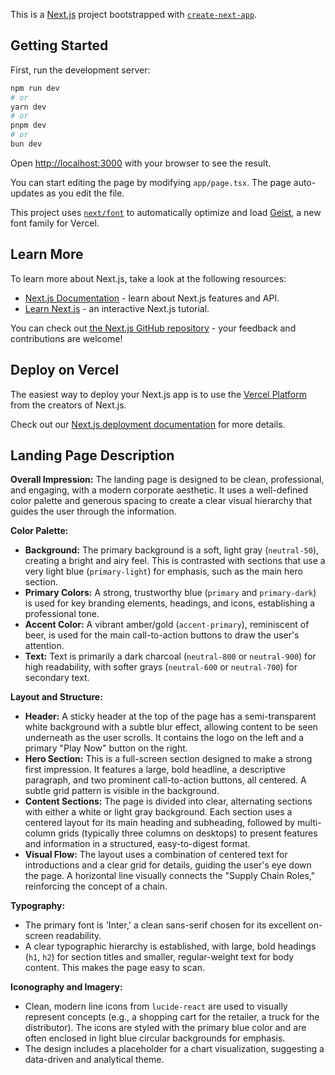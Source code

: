 This is a [Next.js](https://nextjs.org) project bootstrapped with [`create-next-app`](https://nextjs.org/docs/app/api-reference/cli/create-next-app).

## Getting Started

First, run the development server:

```bash
npm run dev
# or
yarn dev
# or
pnpm dev
# or
bun dev
```

Open [http://localhost:3000](http://localhost:3000) with your browser to see the result.

You can start editing the page by modifying `app/page.tsx`. The page auto-updates as you edit the file.

This project uses [`next/font`](https://nextjs.org/docs/app/building-your-application/optimizing/fonts) to automatically optimize and load [Geist](https://vercel.com/font), a new font family for Vercel.

## Learn More

To learn more about Next.js, take a look at the following resources:

- [Next.js Documentation](https://nextjs.org/docs) - learn about Next.js features and API.
- [Learn Next.js](https://nextjs.org/learn) - an interactive Next.js tutorial.

You can check out [the Next.js GitHub repository](https://github.com/vercel/next.js) - your feedback and contributions are welcome!

## Deploy on Vercel

The easiest way to deploy your Next.js app is to use the [Vercel Platform](https://vercel.com/new?utm_medium=default-template&filter=next.js&utm_source=create-next-app&utm_campaign=create-next-app-readme) from the creators of Next.js.

Check out our [Next.js deployment documentation](https://nextjs.org/docs/app/building-your-application/deploying) for more details.

## Landing Page Description

**Overall Impression:**
The landing page is designed to be clean, professional, and engaging, with a modern corporate aesthetic. It uses a well-defined color palette and generous spacing to create a clear visual hierarchy that guides the user through the information.

**Color Palette:**
*   **Background:** The primary background is a soft, light gray (`neutral-50`), creating a bright and airy feel. This is contrasted with sections that use a very light blue (`primary-light`) for emphasis, such as the main hero section.
*   **Primary Colors:** A strong, trustworthy blue (`primary` and `primary-dark`) is used for key branding elements, headings, and icons, establishing a professional tone.
*   **Accent Color:** A vibrant amber/gold (`accent-primary`), reminiscent of beer, is used for the main call-to-action buttons to draw the user's attention.
*   **Text:** Text is primarily a dark charcoal (`neutral-800` or `neutral-900`) for high readability, with softer grays (`neutral-600` or `neutral-700`) for secondary text.

**Layout and Structure:**
*   **Header:** A sticky header at the top of the page has a semi-transparent white background with a subtle blur effect, allowing content to be seen underneath as the user scrolls. It contains the logo on the left and a primary "Play Now" button on the right.
*   **Hero Section:** This is a full-screen section designed to make a strong first impression. It features a large, bold headline, a descriptive paragraph, and two prominent call-to-action buttons, all centered. A subtle grid pattern is visible in the background.
*   **Content Sections:** The page is divided into clear, alternating sections with either a white or light gray background. Each section uses a centered layout for its main heading and subheading, followed by multi-column grids (typically three columns on desktops) to present features and information in a structured, easy-to-digest format.
*   **Visual Flow:** The layout uses a combination of centered text for introductions and a clear grid for details, guiding the user's eye down the page. A horizontal line visually connects the "Supply Chain Roles," reinforcing the concept of a chain.

**Typography:**
*   The primary font is 'Inter,' a clean sans-serif chosen for its excellent on-screen readability.
*   A clear typographic hierarchy is established, with large, bold headings (`h1`, `h2`) for section titles and smaller, regular-weight text for body content. This makes the page easy to scan.

**Iconography and Imagery:**
*   Clean, modern line icons from `lucide-react` are used to visually represent concepts (e.g., a shopping cart for the retailer, a truck for the distributor). The icons are styled with the primary blue color and are often enclosed in light blue circular backgrounds for emphasis.
*   The design includes a placeholder for a chart visualization, suggesting a data-driven and analytical theme.